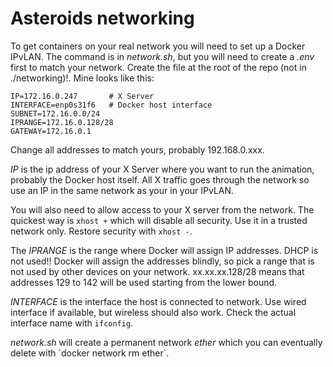 # Asteroids networking

To get containers on your real network you will need to set up a Docker IPvLAN. The command is in *network.sh*, but you will need to create a *.env* first to match your network. Create the file at the root of the repo (not in ./networking)!. Mine looks like this:

    IP=172.16.0.247       # X Server
    INTERFACE=enp0s31f6   # Docker host interface
    SUBNET=172.16.0.0/24
    IPRANGE=172.16.0.128/28
    GATEWAY=172.16.0.1

Change all addresses to match yours, probably 192.168.0.xxx.

*IP* is the ip address of your X Server where you want to run the animation, probably the Docker host itself. All X traffic goes through the network so use an IP in the same network as your in your IPvLAN.

You will also need to allow access to your X server from the network. The quickest way is `xhost +` which will disable all security. Use it in a trusted network only. Restore security with `xhost -`.

The *IPRANGE* is the range where Docker will assign IP addresses. DHCP is not used!! Docker will assign the addresses blindly, so pick a range that is not used by other devices on your network. xx.xx.xx.128/28 means that addresses 129 to 142 will be used starting from the lower bound.

*INTERFACE* is the interface the host is connected to network. Use wired interface if available, but wireless should also work. Check the actual interface name with `ifconfig`.

*network.sh* will create a permanent network *ether* which you can eventually delete with ´docker network rm ether`.
